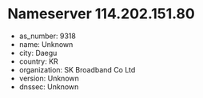 # Nameserver 114.202.151.80

* as_number: 9318
* name: Unknown
* city: Daegu
* country: KR
* organization: SK Broadband Co Ltd
* version: Unknown
* dnssec: Unknown
